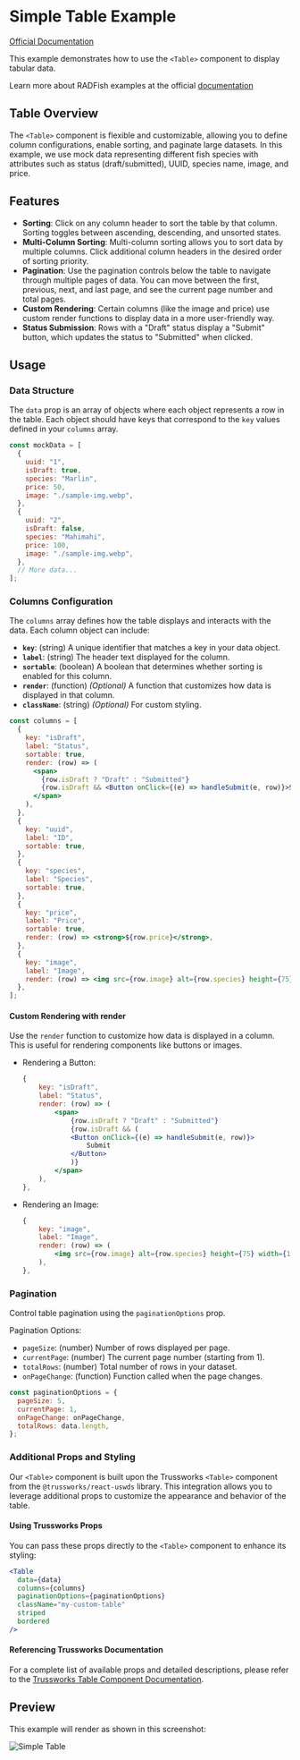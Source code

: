 # Simple Table Example
[Official Documentation](https://nmfs-radfish.github.io/radfish/)

This example demonstrates how to use the `<Table>` component to display tabular data.

Learn more about RADFish examples at the official [documentation](https://nmfs-radfish.github.io/radfish/developer-documentation/examples-and-templates#examples)

## Table Overview

The `<Table>` component is flexible and customizable, allowing you to define column configurations, enable sorting, and paginate large datasets. In this example, we use mock data representing different fish species with attributes such as status (draft/submitted), UUID, species name, image, and price.

## Features

- **Sorting**: Click on any column header to sort the table by that column. Sorting toggles between ascending, descending, and unsorted states.
- **Multi-Column Sorting**: Multi-column sorting allows you to sort data by multiple columns. Click additional column headers in the desired order of sorting priority.
- **Pagination**: Use the pagination controls below the table to navigate through multiple pages of data. You can move between the first, previous, next, and last page, and see the current page number and total pages.
- **Custom Rendering**: Certain columns (like the image and price) use custom render functions to display data in a more user-friendly way.
- **Status Submission**: Rows with a "Draft" status display a "Submit" button, which updates the status to "Submitted" when clicked.

## Usage

### Data Structure

The `data` prop is an array of objects where each object represents a row in the table. Each object should have keys that correspond to the `key` values defined in your `columns` array.

```jsx
const mockData = [
  {
    uuid: "1",
    isDraft: true,
    species: "Marlin",
    price: 50,
    image: "./sample-img.webp",
  },
  {
    uuid: "2",
    isDraft: false,
    species: "Mahimahi",
    price: 100,
    image: "./sample-img.webp",
  },
  // More data...
];
```

### Columns Configuration

The `columns` array defines how the table displays and interacts with the data. Each column object can include:

- **`key`**: (string) A unique identifier that matches a key in your data object.
- **`label`**: (string) The header text displayed for the column.
- **`sortable`**: (boolean) A boolean that determines whether sorting is enabled for this column.
- **`render`**: (function) _(Optional)_ A function that customizes how data is displayed in that column.
- **`className`**: (string) _(Optional)_ For custom styling.

```jsx
const columns = [
  {
    key: "isDraft",
    label: "Status",
    sortable: true,
    render: (row) => (
      <span>
        {row.isDraft ? "Draft" : "Submitted"}
        {row.isDraft && <Button onClick={(e) => handleSubmit(e, row)}>Submit</Button>}
      </span>
    ),
  },
  {
    key: "uuid",
    label: "ID",
    sortable: true,
  },
  {
    key: "species",
    label: "Species",
    sortable: true,
  },
  {
    key: "price",
    label: "Price",
    sortable: true,
    render: (row) => <strong>${row.price}</strong>,
  },
  {
    key: "image",
    label: "Image",
    render: (row) => <img src={row.image} alt={row.species} height={75} width={150} />,
  },
];
```

#### Custom Rendering with render

Use the `render` function to customize how data is displayed in a column. This is useful for rendering components like buttons or images.

- Rendering a Button:

  ```jsx
  {
      key: "isDraft",
      label: "Status",
      render: (row) => (
          <span>
              {row.isDraft ? "Draft" : "Submitted"}
              {row.isDraft && (
              <Button onClick={(e) => handleSubmit(e, row)}>
                  Submit
              </Button>
              )}
          </span>
      ),
  },
  ```

- Rendering an Image:

  ```jsx
  {
      key: "image",
      label: "Image",
      render: (row) => (
          <img src={row.image} alt={row.species} height={75} width={150} />
      ),
  },
  ```

### Pagination

Control table pagination using the `paginationOptions` prop.

Pagination Options:

- `pageSize`: (number) Number of rows displayed per page.
- `currentPage`: (number) The current page number (starting from 1).
- `totalRows`: (number) Total number of rows in your dataset.
- `onPageChange`: (function) Function called when the page changes.

```jsx
const paginationOptions = {
  pageSize: 5,
  currentPage: 1,
  onPageChange: onPageChange,
  totalRows: data.length,
};
```

### Additional Props and Styling

Our `<Table>` component is built upon the Trussworks `<Table>` component from the `@trussworks/react-uswds` library. This integration allows you to leverage additional props to customize the appearance and behavior of the table.

#### Using Trussworks Props

You can pass these props directly to the `<Table>` component to enhance its styling:

```jsx
<Table
  data={data}
  columns={columns}
  paginationOptions={paginationOptions}
  className="my-custom-table"
  striped
  bordered
/>
```

#### Referencing Trussworks Documentation

For a complete list of available props and detailed descriptions, please refer to the [Trussworks Table Component Documentation](https://trussworks.github.io/react-uswds/?path=/docs/components-table--docs).

## Preview
This example will render as shown in this screenshot:

![Simple Table](./src/assets/simple-table.png)
